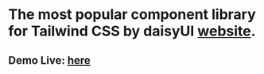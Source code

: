 # The most popular component library for Tailwind CSS by daisyUI [website](https://daisyui.com/).

## Demo Live: [here](https://sage-babka-74a6ac.netlify.app/)
